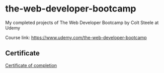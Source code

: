 # the-web-developer-bootcamp
My completed projects of The Web Developer Bootcamp by Colt Steele at Udemy

Course link: https://www.udemy.com/the-web-developer-bootcamp

## Certificate
[Certificate of completion](https://ude.my/UC-1TSOIN71)
